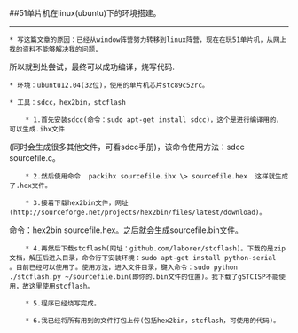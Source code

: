 ##51单片机在linux(ubuntu)下的环境搭建。
  

***

    * 写这篇文章的原因：已经从window阵营努力转移到linux阵营，现在在玩51单片机，从网上找的资料不能够解决我的问题，
所以就到处尝试，最终可以成功编译，烧写代码.

    * 环境：ubuntu12.04(32位)，使用的单片机芯片stc89c52rc。

    * 工具：sdcc，hex2bin，stcflash
        
        * 1.首先安装sdcc(命令：sudo apt-get install sdcc)，这个是进行编译用的，可以生成.ihx文件

(同时会生成很多其他文件，可看sdcc手册)，该命令使用方法：sdcc sourcefile.c。
        
        * 2.然后使用命令  packihx sourcefile.ihx \> sourcefile.hex  这样就生成了.hex文件。
        
        * 3.接着下载hex2bin文件，网址(http://sourceforge.net/projects/hex2bin/files/latest/download)。

命令：hex2bin sourcefile.hex。之后就会生成sourcefile.bin文件。
        
        * 4.再然后下载stcflash(网址：github.com/laborer/stcflash)。下载的是zip文档，解压后进入目录，命令行下安装环境：sudo apt-get install python-serial  。目前已经可以使用了。使用方法，进入文件目录，键入命令：sudo python ./stcflash.py ~/sourcefile.bin(即你的.bin文件的位置)。我下载了gSTCISP不能使用，故这里使用stcflash。
        
        * 5.程序已经烧写完成。
        
        * 6.我已经将所有用到的文件打包上传(包括hex2bin，stcflash，可使用的代码)。
